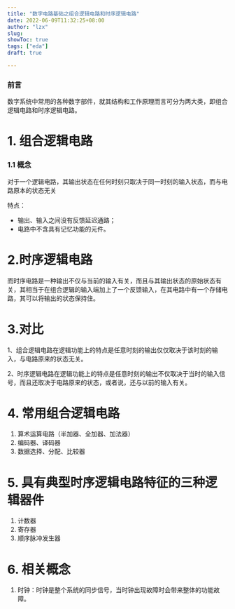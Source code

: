 ```yaml
---
title: "数字电路基础之组合逻辑电路和时序逻辑电路"
date: 2022-06-09T11:32:25+08:00
author: "lzx"
slug: 
showToc: true
tags: ["eda"]
draft: true

---
```


### 前言

数字系统中常用的各种数字部件，就其结构和工作原理而言可分为两大类，即组合逻辑电路和时序逻辑电路。

# 1. 组合逻辑电路

### 1.1 概念

对于一个逻辑电路，其输出状态在任何时刻只取决于同一时刻的输入状态，而与电路原本的状态无关

特点：
- 输出、输入之间没有反馈延迟通路；
- 电路中不含具有记忆功能的元件。
  
<!-- ![Verilog](https://cdn.jsdelivr.net/gh/lzxqaq/jsdelivr@master/image/2022-6-9/1.png) -->


# 2.时序逻辑电路

而时序电路是一种输出不仅与当前的输入有关，而且与其输出状态的原始状态有关，其相当于在组合逻辑的输入端加上了一个反馈输入，在其电路中有一个存储电路，其可以将输出的状态保持住。

# 3.对比

1、组合逻辑电路在逻辑功能上的特点是任意时刻的输出仅仅取决于该时刻的输入，与电路原来的状态无关。

2、时序逻辑电路在逻辑功能上的特点是任意时刻的输出不仅取决于当时的输入信号，而且还取决于电路原来的状态，或者说，还与以前的输入有关。

# 4. 常用组合逻辑电路

1. 算术运算电路（半加器、全加器、加法器）  
2. 编码器、译码器  
3. 数据选择、分配、比较器  

# 5. 具有典型时序逻辑电路特征的三种逻辑器件

1. 计数器  
2. 寄存器  
3. 顺序脉冲发生器

# 6. 相关概念

1. 时钟：时钟是整个系统的同步信号，当时钟出现故障时会带来整体的功能故障。